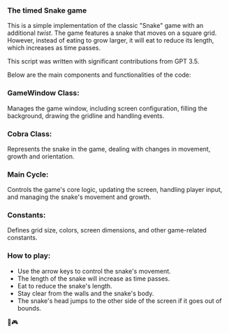 ### The timed Snake game

This is a simple implementation of the classic "Snake" game with an additional _twist_.
The game features a snake that moves on a square grid. However, instead of eating to grow larger, it will eat to reduce its length, which increases as time passes.

This script was written with significant contributions from GPT 3.5.

Below are the main components and functionalities of the code:

### GameWindow Class:
Manages the game window, including screen configuration, filling the background, drawing the gridline and handling events.
### Cobra Class:
Represents the snake in the game, dealing with changes in movement, growth and orientation.
### Main Cycle:
Controls the game's core logic, updating the screen, handling player input, and managing the snake's movement and growth.
### Constants:
Defines grid size, colors, screen dimensions, and other game-related constants.

### How to play:
- Use the arrow keys to control the snake's movement.
- The length of the snake will increase as time passes.
- Eat to reduce the snake's length.
- Stay clear from the walls and the snake's body.
- The snake's head jumps to the other side of the screen if it goes out of bounds.

🐍🎮
